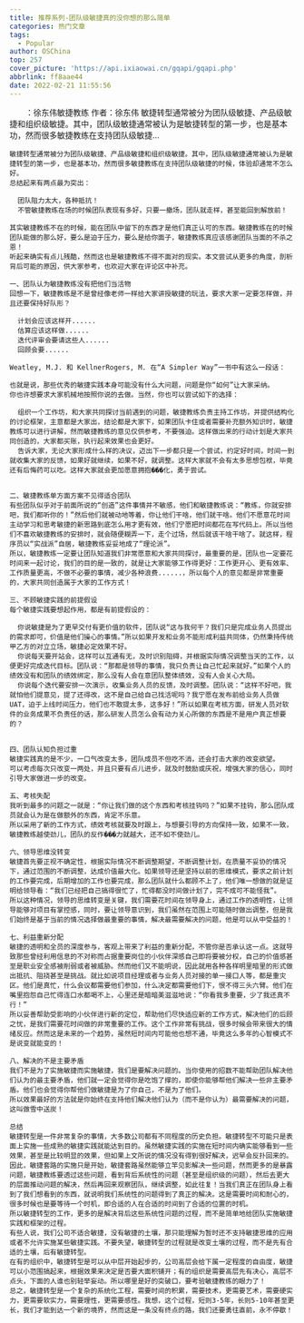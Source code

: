 ```yaml
---
title: 推荐系列-团队级敏捷真的没你想的那么简单
categories: 热门文章
tags:
  - Popular
author: OSChina
top: 257
cover_picture: 'https://api.ixiaowai.cn/gqapi/gqapi.php'
abbrlink: ff8aae44
date: 2022-02-21 11:55:56
---
```


&emsp;&emsp;：徐东伟敏捷教练 作者：徐东伟 敏捷转型通常被分为团队级敏捷、产品级敏捷和组织级敏捷。其中，团队级敏捷通常被认为是敏捷转型的第一步，也是基本功，然而很多敏捷教练在支持团队级敏捷...
<!-- more -->

                                                                                                                    
            
    敏捷转型通常被分为团队级敏捷、产品级敏捷和组织级敏捷。其中，团队级敏捷通常被认为是敏捷转型的第一步，也是基本功，然而很多敏捷教练在支持团队级敏捷的时候，体验却通常不怎么好。 
    总结起来有两点最为突出： 
     
      团队阻力太大，各种抵抗！  
      不管敏捷教练在场的时候团队表现有多好，只要一撤场，团队就走样，甚至能回到解放前！  
     
    其实敏捷教练不在的时候，能在团队中留下的东西才是他们真正认可的东西。敏捷教练在的时候团队能做的那么好，要么是迫于压力，要么是给你面子，敏捷教练真应该感谢团队当面的不杀之恩！ 
    听起来确实有点儿残酷，然而这也是敏捷教练不得不面对的现实。本文尝试从更多的角度，剖析背后可能的原因，供大家参考，也欢迎大家在评论区中补充。 
      
    一、团队认为敏捷教练没有把他们当活物 
    回想一下，敏捷教练是不是曾经像老师一样给大家讲授敏捷的玩法，要求大家一定要怎样做，并且还要保持好队形？ 
     
      计划会应该这样开......  
      估算应该这样做......  
      迭代评审会要请这些人......  
      回顾会要......  
     
    Weatley, M.J. 和 KellnerRogers, M. 在“A Simpler Way”一书中有这么一段话： 
     
    也就是说，那些优秀的敏捷实践本身可能没有什么大问题，问题是你“如何”让大家采纳。 
    你也许想要求大家机械地按照你说的去做。当然，你也可以尝试如下的选择： 
     
      组织一个工作坊，和大家共同探讨当前遇到的问题，敏捷教练负责主持工作坊，并提供结构化的讨论框架，主意都是大家出，结论都是大家下，如果团队卡住或者需要补充额外知识时，敏捷教练可以进行讲解，然而敏捷教练的意见仅供参考，不要强迫。这样做出来的行动计划是大家共同创造的，大家都买账，执行起来效果也会更好。  
      告诉大家，无论大家形成什么样的决议，迈出下一步都只是一个尝试，约定好时间，时间一到就收集大家的反馈，如果好就继续，如果不好，就调整。这样大家就不会有太多思想包袱，毕竟还有后悔药可以吃。这样大家就会更加愿意拥抱���化，勇于尝试。  
     
      
    二、敏捷教练单方面方案不见得适合团队 
    有些团队似乎对于前面所说的“创造”这件事情并不敏感，他们和敏捷教练说：“教练，你就安排吧，我们都听你的！”然后他们就被动地等着，你让他们干啥，他们就干啥。他们不愿意花时间主动学习和思考敏捷的新思路到底怎么用才更有效，他们宁愿把时间都花在写代码上。所以当他们不喜欢敏捷教练的安排时，就会随便糊弄一下，走个过场，然后就该干啥干啥了。就这样，程序员以“实战派”自居，敏捷教练妥妥地成了“理论派”。 
    所以，敏捷教练一定要让团队知道我们非常愿意和大家共同探讨，最重要的是，团队也一定要花时间来一起讨论，我们的目的是一致的，就是让大家能够工作得更好：工作更开心、更有效率、工作质量更高，不做不必要的事情，减少各种浪费......，所以每个人的意见都是非常重要的，大家共同创造属于大家的工作方式！ 
      
    三、不顾敏捷实践的前提假设 
    每个敏捷实践要想起作用，都是有前提假设的： 
     
      你说敏捷是为了更早交付有更价值的软件，团队说“这与我何干？我们只是完成业务人员提出的需求即可，价值是他们操心的事情。”所以如果开发和业务不能形成利益共同体，仍然秉持传统甲乙方的对立立场，敏捷必定效果不好。  
      你说每天要开站会，这样可以互通有无，及时识别阻碍，并根据实际情况调整当天的工作，以便更好完成迭代目标。团队说：“那都是领导的事情，我只负责让自己忙起来就好。”如果个人的绩效没有和团队的绩效绑定，那么没有人会在意团队整体绩效，没有人会关心大局。  
      你说每个迭代要安排一次演示，收集业务人员的反馈，及时调整。团队说：“这样不好吧，我就怕他们提意见，提了还得改，这不是自己给自己找活呢吗？我宁愿在发布前给业务人员做UAT，迫于上线时间压力，他们也不敢提太多，这多好！”所以如果在考核方面，研发人员对软件的业务成果不负责任的话，那么研发人员怎么会有动力关心所做的东西是不是用户真正想要的？  
     
      
    四、团队认知负担过重 
    敏捷实践真的是不少，一口气改变太多，团队成员不但吃不消，还会打击大家的改变欲望。 
    可以考虑每次只改变一两处，并且只要有点儿进步，就及时鼓励或庆祝，增强大家的信心，同时引导大家做进一步的改变。 
      
    五、考核失配 
    我听到最多的问题之一就是：“你让我们做的这个东西和考核挂钩吗？”如果不挂钩，那么团队成员就会认为是在做额外的东西，肯定不乐意。 
    所以采用了新的工作方式，绩效考核就要及时跟上，与想要引导的方向保持一致，如果不一致，敏捷教练越使劲儿，团队的反作���力就越大，还不如不使劲儿。 
      
    六、领导思维没转变 
    敏捷首先要正视不确定性，根据实际情况不断调整期望，不断调整计划，在质量不妥协的情况下，通过范围的不断调整，达成价值最大化。如果领导还是坚持以前的思维模式，要求之前计划的工作要完成，后期增加的工作也要完成，那么团队就什么都顾不上了，他们唯一想做的就是证明给领导看：“我们已经把自己搞得很忙了，忙得都没时间做计划了，完不成可不能怪我”。 
    所以这种情况，领导的思维转变是关键，我们需要花时间在领导身上，通过工作的透明性，让领导能够对项目有掌控感，同时，要让领导意识到，我们虽然在范围上可能随时做出调整，但是我们始终是基于当前的情况选择做最重要的事情，解决最需要解决的问题，他是可以从中受益的！ 
      
    七、利益重新分配 
    敏捷的透明和全员的深度参与，客观上带来了利益的重新分配，不管你是否承认这一点。这就导致那些曾经利用信息的不对称而占据重要岗位的小伙伴深感自己即将要被分权，自己的价值感甚至是职业安全感被削弱或者被威胁。然而他们又不能明说，因此就用各种各样明里暗里的形式做出抵抗、阻挠甚至是挑战。就比如说项目经理或者与业务人员对接的单一接口人等，都是重灾区。他们是真忙，什么会议都需要他们参加，什么决定都需要他们下，恨不得三头六臂。他们在嘴里抱怨自己忙得连口水都喝不上，心里还是暗暗美滋滋地说：“你看我多重要，少了我还真不行！” 
    所以妥善帮助受影响的小伙伴进行新的定位，帮助他们尽快适应新的工作方式，解决他们的后顾之忧，是我们需要花时间做的非常重要的工作。这个工作非常有挑战，很多时候会带来很大的情绪反应。然而这是未来的一个趋势，虽然短时间内可能他也想不通，毕竟这么多年的心智模式不是说变就能变的！ 
      
    八、解决的不是主要矛盾 
    我们不是为了实施敏捷而实施敏捷，我们是要解决问题的。当你使用的招数不能帮助团队解决他们认为的最主要矛盾，他们就一定会觉得你是吃饱了撑的，即使你能够帮他们解决一些非主要矛盾。他们也会觉得你帮他们做敏捷是为了你自己，不是为了他们。 
    所以效果最好的方法就是你始终在支持他们解决他们认为（而不是你认为）最需要解决的问题，这叫做雪中送炭！ 
      
    总结 
    敏捷转型是一件非常复杂的事情，大多数公司都有不同程度的历史负担。敏捷转型不可能只是表面上实施一些成熟的敏捷实践就能达到目的。虽然敏捷实践的实施在短时间内确实能够看到一些效果，甚至是比较明显的效果，但如果上文所说的情况没有得到很好解决，迟早会反扑回来的。 
    因此，敏捷套路的实施只是开始，敏捷套路虽然能够立竿见影解决一些问题，然而更多的是暴露问题，敏捷教练要透过这些问题，看到背后系统性的问题（甚至是组织级的问题），然后去更大的层面推动问题的解决，然后再回来观察团队，继续调整，如此往复！当我们真正在团队身上看到了我们想看到的东西，就说明我们系统性的问题得到了真正的解决。这是需要时间和耐心的，很多时候也是要等待一个时机，即合适的人在合适的时间到了合适的位置的时机。 
    所以敏捷转型的工作，更多的是解决背后这些系统性问题的过程，而不是简单地给团队实施敏捷实践和框架的过程。 
    有些人说，我们公司不适合敏捷，没有敏捷的土壤，那只能理解为暂时还不支持敏捷思维的应用或者不允许实施某些敏捷实践。不要失望，敏捷转型的过程就是改变土壤的过程，而不是先有合适的土壤，后有敏捷转型。 
    在有的组织中，敏捷转型是可以从中层开始起步的，公司高层会给下属一定程度的自由度，敏捷可以小范围搞起来，根据效果来决定是否要大面积铺开；有的组织是需要高层先有决心，高层不点头，下面的人谁也别轻举妄动。所以哪里是好的突破口，要考验敏捷教练的眼力了！ 
    总之，敏捷转型是一个复杂的系统化工程，需要时间的积累，需要技术，更需要艺术，需要硬实力，更需要软实力，需要理性，更需要感性。我想，这个过程，短则3-5年，长则5-10年甚至更长，我们才能到达一个新的境界，然而这是一条没有终点的路，我们还要勇往直前，永不停歇！ 
    
   
  

                                        